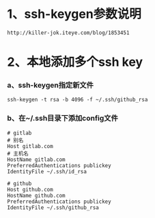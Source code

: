 # 1、ssh-keygen参数说明
    http://killer-jok.iteye.com/blog/1853451

# 2、本地添加多个ssh key
### a、ssh-keygen指定新文件
    ssh-keygen -t rsa -b 4096 -f ~/.ssh/github_rsa

### b、在~/.ssh目录下添加config文件
    # gitlab
    # 别名
    Host gitlab.com
    # 主机名
    HostName gitlab.com
    PreferredAuthentications publickey
    IdentityFile ~/.ssh/id_rsa

    # github
    Host github.com
    HostName github.com
    PreferredAuthentications publickey
    IdentityFile ~/.ssh/github_rsa

